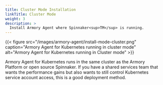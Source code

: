 ```yaml
---
title: Cluster Mode Installation
linkTitle: Cluster Mode
weight: 3
description: >
  Install Armory Agent where Spinnaker<sup>TM</sup> is running.
---
```


{{< figure src="/images/armory-agent/install-mode-cluster.png"
caption="Armory Agent for Kubernetes running in cluster mode"
alt="Armory Agent for Kubernetes running in Cluster mode" >}}


Armory Agent for Kubernetes runs in the same cluster as the Armory Platform or open source Spinnaker.  If you have a shared services team that wants the performance gains but also wants to still control Kubernetes service account access, this is a good deployment method.
